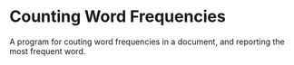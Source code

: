 # Counting Word Frequencies
A program for couting word frequencies in a document, and reporting the most frequent word.